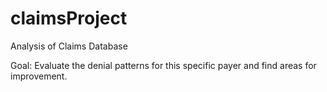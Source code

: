 # claimsProject
Analysis of Claims Database

Goal: Evaluate the denial patterns for this specific payer and find areas for improvement.
